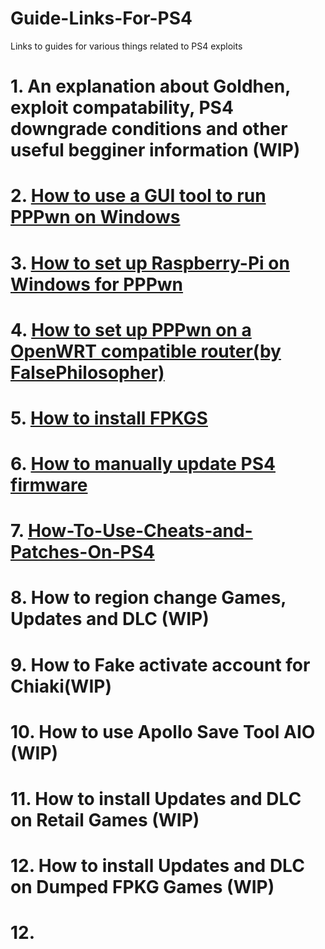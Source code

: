 # Guide-Links-For-PS4
Links to guides for various things related to PS4 exploits     
# 1. An explanation about Goldhen, exploit compatability, PS4 downgrade conditions and other useful begginer information (WIP)      
# 2. [How to use a GUI tool to run PPPwn on Windows](https://github.com/DrYenyen/PPPwnGo-Guide)           
# 3. [How to set up Raspberry-Pi on Windows for PPPwn](https://github.com/DrYenyen/PPPwn-Setup-Guide-For-Raspberry-Pi)               
# 4. [How to set up PPPwn on a OpenWRT compatible router(by FalsePhilosopher)](https://github.com/FalsePhilosopher/PPPwnWRT)             
# 5. [How to install FPKGS](https://github.com/DrYenyen/How-To-Install-PS4-FPKGS)                
# 6. [How to manually update PS4 firmware](https://github.com/DrYenyen/PS4-Firware-Update-Guide)       
# 7. [How-To-Use-Cheats-and-Patches-On-PS4](https://github.com/DrYenyen/How-To-Use-Goldhen-Cheats-and-Patches-On-PS4)           
# 8. How to region change Games, Updates and DLC (WIP)       
# 9. How to Fake activate account for Chiaki(WIP)          
# 10. How to use Apollo Save Tool AIO (WIP)             
# 11. How to install Updates and DLC on Retail Games (WIP)             
# 12. How to install Updates and DLC on Dumped FPKG Games  (WIP)     
# 12.       
